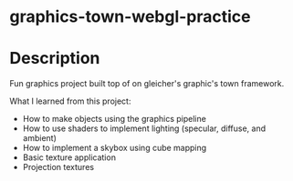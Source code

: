# graphics-town-webgl-practice 

# Description
Fun graphics project built top of on gleicher's graphic's town framework.

What I learned from this project:
- How to make objects using the graphics pipeline
- How to use shaders to implement lighting (specular, diffuse, and ambient)
- How to implement a skybox using cube mapping
- Basic texture application
- Projection textures
